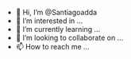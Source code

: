 - 👋 Hi, I’m @Santiagoadda
- 👀 I’m interested in ...
- 🌱 I’m currently learning ...
- 💞️ I’m looking to collaborate on ...
- 📫 How to reach me ...

<!---
Santiagoadda/Santiagoadda is a ✨ special ✨ repository because its `README.md` (this file) appears on your GitHub profile.
You can click the Preview link to take a look at your changes.
--->
